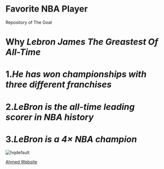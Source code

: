 # Favorite NBA Player
 Repository of The Goat
# Why *Lebron James The Greastest Of All-Time*
# 1.*He has won championships with three different franchises*
# 2.*LeBron is the all-time leading scorer in NBA history*
# 3.*LeBron is a 4× NBA champion*
![hqdefault](https://github.com/Ahmedm223/Favorite-NBA-Player/assets/142946184/e954796b-10ec-4517-a37b-c2733f751bc9)

[Ahmed Website](https://ahmedm223.github.io/Favorite-NBA-Player/)
